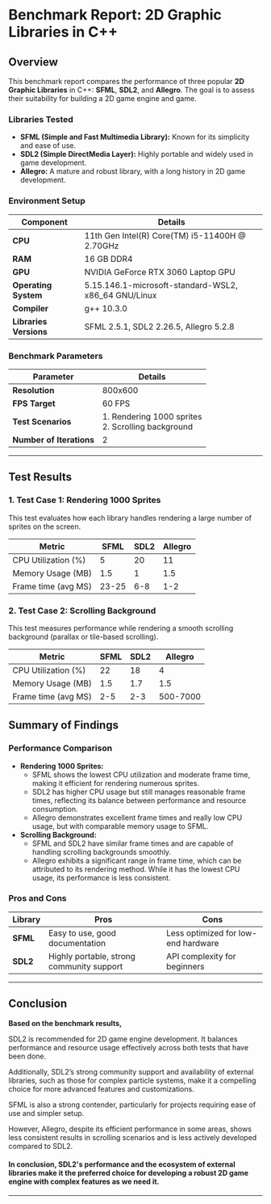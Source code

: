 # Benchmark Report: 2D Graphic Libraries in C++

## Overview

This benchmark report compares the performance of three popular **2D Graphic Libraries** in C++: **SFML**, **SDL2**, and **Allegro**. The goal is to assess their suitability for building a 2D game engine and game.

### Libraries Tested

- **SFML (Simple and Fast Multimedia Library):** Known for its simplicity and ease of use.
- **SDL2 (Simple DirectMedia Layer):** Highly portable and widely used in game development.
- **Allegro:** A mature and robust library, with a long history in 2D game development.

### Environment Setup


| **Component**              | **Details**                                       |
|----------------------------|---------------------------------------------------|
| **CPU**                    | 11th Gen Intel(R) Core(TM) i5-11400H @ 2.70GHz    |
| **RAM**                    | 	16 GB DDR4                                       |
| **GPU**                    | NVIDIA GeForce RTX 3060 Laptop GPU                |
| **Operating System**       | 5.15.146.1-microsoft-standard-WSL2, x86_64 GNU/Linux |
| **Compiler**               | g++ 10.3.0                                        |
| **Libraries Versions**     | SFML 2.5.1, SDL2 2.26.5, Allegro 5.2.8            |

### Benchmark Parameters

| **Parameter**               | **Details**                                                                                                                    |
|-----------------------------|--------------------------------------------------------------------------------------------------------------------------------|
| **Resolution**               | 800x600                                                                                                                        |
| **FPS Target**               | 60 FPS                                                                                                                         |
| **Test Scenarios**           | 1. Rendering 1000 sprites<br>2. Scrolling background<br> |
| **Number of Iterations**     | 2                                                                                                                              |

---

## Test Results

### 1. **Test Case 1: Rendering 1000 Sprites**

This test evaluates how each library handles rendering a large number of sprites on the screen.

| **Metric**          | **SFML** | **SDL2** | **Allegro** |
|---------------------|---------|-----|---------|
| CPU Utilization (%) | 5       | 20  | 11      |
| Memory Usage (MB)   | 1.5     | 1   | 1.5     |
| Frame time (avg MS) | 23-25   | 6-8 | 1-2     |


### 2. **Test Case 2: Scrolling Background**

This test measures performance while rendering a smooth scrolling background (parallax or tile-based scrolling).

| **Metric**              | **SFML** | **SDL2** | **Allegro** |
|-------------------------|----------|----------|-------------|
| CPU Utilization (%)     | 22       | 18       | 4           |
| Memory Usage (MB)       | 1.5      | 1.7      | 1.5         |
| Frame time (avg MS)     | 2-5      | 2-3      | 500-7000    |

## Summary of Findings

### Performance Comparison

- **Rendering 1000 Sprites:**
  - SFML shows the lowest CPU utilization and moderate frame time, making it efficient for rendering numerous sprites.
  - SDL2 has higher CPU usage but still manages reasonable frame times, reflecting its balance between performance and resource consumption.
  - Allegro demonstrates excellent frame times and really low CPU usage, but with comparable memory usage to SFML.
- **Scrolling Background:** 
  - SFML and SDL2 have similar frame times and are capable of handling scrolling backgrounds smoothly.
  - Allegro exhibits a significant range in frame time, which can be attributed to its rendering method. While it has the lowest CPU usage, its performance is less consistent.
### Pros and Cons

| **Library**   | **Pros**                                   | **Cons**                                   |
|---------------|--------------------------------------------|--------------------------------------------|
| **SFML**      | Easy to use, good documentation            | Less optimized for low-end hardware        |
| **SDL2**      | Highly portable, strong community support  | API complexity for beginners               |

---

## Conclusion

**Based on the benchmark results,**

SDL2 is recommended for 2D game engine development. It balances performance and resource usage effectively across both tests that have been done.

Additionally, SDL2’s strong community support and availability of external libraries, such as those for complex particle systems, make it a compelling choice for more advanced features and customizations.

SFML is also a strong contender, particularly for projects requiring ease of use and simpler setup.

However, Allegro, despite its efficient performance in some areas, shows less consistent results in scrolling scenarios and is less actively developed compared to SDL2.

#### In conclusion, **SDL2**'s performance and the ecosystem of external libraries make it the preferred choice for developing a robust 2D game engine with complex features as we need it.

---
